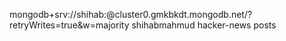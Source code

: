 mongodb+srv://shihab:<password>@cluster0.gmkbkdt.mongodb.net/?retryWrites=true&w=majority
shihabmahmud
hacker-news
posts